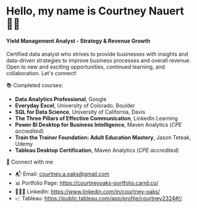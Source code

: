 # Hello, my name is Courtney Nauert 👋🏼

#### **Yield Management Analyst - Strategy & Revenue Growth**

Certified data analyst who strives to provide businesses with insights and data-driven strategies to improve business processes and overall revenue.
Open to new and exciting opportunities, continued learning, and collaboration. Let's connect!


📚 Completed courses:
- **Data Analytics Professional**, Google
- **Everyday Excel**, University of Colorado, Boulder
- **SQL for Data Science**, University of California, Davis
- **The Three Pillars of Effective Communication**, LinkedIn Learning
- **Power BI Desktop for Business Intelligence**, Maven Analytics (*CPE accredited*)
- **Train the Trainer Foundation: Adult Education Mastery**, Jason Teteak, Udemy
- **Tableau Desktop Certification**, Maven Analytics (*CPE accredited*)


💬 Connect with me
- 📬 Email: courtney.a.oaks@gmail.com
- 📊 Portfolio Page: https://courtneyoaks-portfolio.carrd.co/
- 👩🏻‍💻 LinkedIn: https://www.linkedin.com/in/courtney-oaks/
- 📈 Tableau: https://public.tableau.com/app/profile/courtney2324#!/
